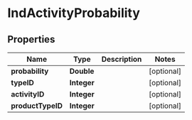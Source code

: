 
# IndActivityProbability

## Properties
Name | Type | Description | Notes
------------ | ------------- | ------------- | -------------
**probability** | **Double** |  |  [optional]
**typeID** | **Integer** |  |  [optional]
**activityID** | **Integer** |  |  [optional]
**productTypeID** | **Integer** |  |  [optional]



